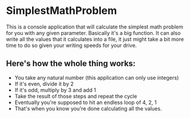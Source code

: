 # SimplestMathProblem
This is a console application that will calculate the simplest math problem for you with any given parameter. Basically it's a big function.
It can also write all the values that it calculates into a file, it just might take a bit more time to do so given your writing speeds for your drive.

## Here's how the whole thing works:
- You take any natural number (this application can only use integers)
- If it's even, divide it by 2
- If it's odd, multiply by 3 and add 1
- Take the result of those steps and repeat the cycle
- Eventually you're supposed to hit an endless loop of 4, 2, 1
- That's when you know you're done calculating all the values.



